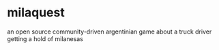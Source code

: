 # milaquest
an open source community-driven argentinian game about a truck driver getting a hold of milanesas
